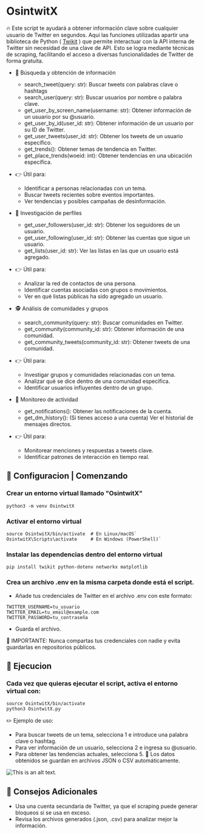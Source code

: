# OsintwitX
🔥 Este script te ayudará a obtener información clave sobre cualquier usuario de Twitter en segundos. Aqui las funciones utilizadas apartir una biblioteca de Python ( [Twikit](https://github.com/d60/twikit) ) que permite interactuar con la API interna de Twitter sin necesidad de una clave de API. Esto se logra mediante técnicas de scraping, facilitando el acceso a diversas funcionalidades de Twitter de forma gratuita.

- 🔎 Búsqueda y obtención de información
    * search_tweet(query: str): Buscar tweets con palabras clave o hashtags
    * search_user(query: str): Buscar usuarios por nombre o palabra clave.
    * get_user_by_screen_name(username: str): Obtener información de un usuario por su @usuario.
    * get_user_by_id(user_id: str): Obtener información de un usuario por su ID de Twitter.
    * get_user_tweets(user_id: str): Obtener los tweets de un usuario específico.
    * get_trends(): Obtener temas de tendencia en Twitter.
    * get_place_trends(woeid: int): Obtener tendencias en una ubicación específica.

- 👉 Útil para:

    * Identificar a personas relacionadas con un tema.
    * Buscar tweets recientes sobre eventos importantes.
    * Ver tendencias y posibles campañas de desinformación.

- 👤 Investigación de perfiles
    * get_user_followers(user_id: str): Obtener los seguidores de un usuario.
    * get_user_following(user_id: str): Obtener las cuentas que sigue un usuario.
    * get_lists(user_id: str): Ver las listas en las que un usuario está agregado.

- 👉 Útil para:

    * Analizar la red de contactos de una persona.
    * Identificar cuentas asociadas con grupos o movimientos.
    * Ver en qué listas públicas ha sido agregado un usuario.

- 🕵️ Análisis de comunidades y grupos
    * search_community(query: str): Buscar comunidades en Twitter.
    * get_community(community_id: str): Obtener información de una comunidad.
    * get_community_tweets(community_id: str): Obtener tweets de una comunidad.

- 👉 Útil para:
    * Investigar grupos y comunidades relacionadas con un tema.
    * Analizar qué se dice dentro de una comunidad específica.
    * Identificar usuarios influyentes dentro de un grupo.
  
- 📡 Monitoreo de actividad
    * get_notifications(): Obtener las notificaciones de la cuenta.
    * get_dm_history(): (Si tienes acceso a una cuenta) Ver el historial de mensajes directos.

- 👉 Útil para:
    * Monitorear menciones y respuestas a tweets clave.
    * Identificar patrones de interacción en tiempo real.


##  🔧 Configuracion | Comenzando
### Crear un entorno virtual llamado "OsintwitX"
`python3 -m venv OsintwitX`

### Activar el entorno virtual

```
source OsintwitX/bin/activate  # En Linux/macOS`
OsintwitX\Scripts\activate     # En Windows (PowerShell)`
```

### Instalar las dependencias dentro del entorno virtual
`pip install twikit python-dotenv networkx matplotlib`

### Crea un archivo .env en la misma carpeta donde está el script.
- Añade tus credenciales de Twitter en el archivo .env con este formato:

```
TWITTER_USERNAME=tu_usuario
TWITTER_EMAIL=tu_email@example.com
TWITTER_PASSWORD=tu_contraseña
```

- Guarda el archivo.

🔴 IMPORTANTE: Nunca compartas tus credenciales con nadie y evita guardarlas en repositorios públicos.

## 🚀 Ejecucion
### Cada vez que quieras ejecutar el script, activa el entorno virtual con:


```
source OsintwitX/bin/activate
python3 OsintwitX.py
```

✏️ Ejemplo de uso:

- Para buscar tweets de un tema, selecciona 1 e introduce una palabra clave o hashtag.
- Para ver información de un usuario, selecciona 2 e ingresa su @usuario.
- Para obtener las tendencias actuales, selecciona 5.
📌 Los datos obtenidos se guardan en archivos JSON o CSV automáticamente.

![This is an alt text.](/image/sample.webp "This is a sample image.")




## 🎯 Consejos Adicionales
- Usa una cuenta secundaria de Twitter, ya que el scraping puede generar bloqueos si se usa en exceso.
- Revisa los archivos generados (.json, .csv) para analizar mejor la información.


